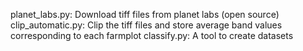 planet_labs.py: Download tiff files from planet labs (open source)
clip_automatic.py: Clip the tiff files and store average band values corresponding to each farmplot
classify.py: A tool to create datasets